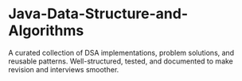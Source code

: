# Java-Data-Structure-and-Algorithms
A curated collection of DSA implementations, problem solutions, and reusable patterns. Well-structured, tested, and documented to make revision and interviews smoother.
